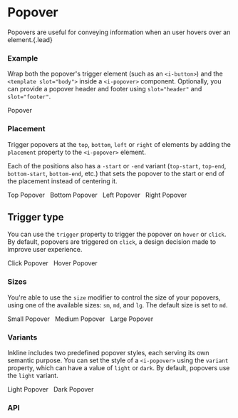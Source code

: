 # Popover
Popovers are useful for conveying information when an user hovers over an element.{.lead}

### Example
Wrap both the popover's trigger element (such as an `<i-button>`) and the `<template slot="body">` inside a `<i-popover>` component. Optionally, you can provide a popover header and footer using `slot="header"` and `slot="footer"`.

<i-code-preview title="Popover Example" link="https://github.com/inkline/inkline/tree/master/src/components/Popover">

<i-popover>
    <i-button>Popover</i-button>
    <template slot="header">Popover Header</template>
    <template slot="body">This is the popover body. Useful information goes here.</template>
    <template slot="footer">Popover Footer</template>
</i-popover>

<template slot="html">

~~~html
<i-popover>
    <i-button>Popover</i-button>
    <template slot="header">Popover Header</template>
    <template slot="body">This is the popover body. Useful information goes here.</template>
    <template slot="footer">Popover Footer</template>
</i-popover>

~~~

</template>
</i-code-preview>

### Placement
Trigger popovers at the `top`, `bottom`, `left` or `right` of elements by adding the `placement` property to the `<i-popover>` element. 

Each of the positions also has a `-start` or `-end` variant (`top-start`, `top-end`, `bottom-start`, `bottom-end`, etc.) that sets the popover to the start or end of the placement instead of centering it. 

<i-code-preview title="Popover Placement" link="https://github.com/inkline/inkline/tree/master/src/components/Popover">

<div>
<i-popover placement="top">
    <i-button>Top Popover</i-button>
    <template slot="body">This is the popover body. Useful information goes here.</template>
</i-popover>&nbsp;

<i-popover placement="bottom">
    <i-button>Bottom Popover</i-button>
    <template slot="body">This is the popover body. Useful information goes here.</template>
</i-popover>&nbsp;

<i-popover placement="left">
    <i-button>Left Popover</i-button>
    <template slot="body">This is the popover body. Useful information goes here.</template>
</i-popover>&nbsp;

<i-popover placement="right">
    <i-button>Right Popover</i-button>
    <template slot="body">This is the popover body. Useful information goes here.</template>
</i-popover>
</div>

<template slot="html">

~~~html
<i-popover placement="top">
    <i-button>Top Popover</i-button>
    <template slot="body">This is the popover body. Useful information goes here.</template>
</i-popover>

<i-popover placement="bottom">
    <i-button>Bottom Popover</i-button>
    <template slot="body">This is the popover body. Useful information goes here.</template>
</i-popover>
~~~
~~~html
<i-popover placement="left">
    <i-button>Left Popover</i-button>
    <template slot="body">This is the popover body. Useful information goes here.</template>
</i-popover>
~~~
~~~html
<i-popover placement="right">
    <i-button>Right Popover</i-button>
    <template slot="body">This is the popover body. Useful information goes here.</template>
</i-popover>
~~~

</template>
</i-code-preview>

## Trigger type
You can use the `trigger` property to trigger the popover on `hover` or `click`. By default, popovers are triggered on `click`, a design decision made to improve user experience.

<i-code-preview title="Popover Trigger Type" link="https://github.com/inkline/inkline/tree/master/src/components/Popover">

<i-popover trigger="click">
    <i-button>Click Popover</i-button>
    <template slot="body">This is the popover body. Useful information goes here.</template>
</i-popover>&nbsp;

<i-popover trigger="hover">
    <i-button>Hover Popover</i-button>
    <template slot="body">This is the popover body. Useful information goes here.</template>
</i-popover>&nbsp;

<template slot="html">

~~~html
<i-popover trigger="click">
    <i-button>Click Popover</i-button>
    <template slot="body">This is the popover body. Useful information goes here.</template>
</i-popover>
~~~
~~~html
<i-popover trigger="hover">
    <i-button>Hover Popover</i-button>
    <template slot="body">This is the popover body. Useful information goes here.</template>
</i-popover>
~~~

</template>
</i-code-preview>

### Sizes
You're able to use the `size` modifier to control the size of your popovers, using one of the available sizes: `sm`, `md`, and `lg`. 
The default size is set to `md`.

<i-code-preview title="Popover Sizes" link="https://github.com/inkline/inkline/tree/master/src/components/Popover">

<div>
<i-popover size="sm">
    <i-button>Small Popover</i-button>
    <template slot="body">This is the popover body. Useful information goes here.</template>
</i-popover>&nbsp;

<i-popover size="md">
    <i-button>Medium Popover</i-button>
    <template slot="body">This is the popover body. Useful information goes here.</template>
</i-popover>&nbsp;

<i-popover size="lg">
    <i-button>Large Popover</i-button>
    <template slot="body">This is the popover body. Useful information goes here.</template>
</i-popover>
</div>

<template slot="html">

~~~html
<i-popover size="sm">
    <i-button>Small Popover</i-button>
    <template slot="body">This is the popover body. Useful information goes here.</template>
</i-popover>
~~~
~~~html
<i-popover size="md">
    <i-button>Medium Popover</i-button>
    <template slot="body">This is the popover body. Useful information goes here.</template>
</i-popover>
~~~
~~~html
<i-popover size="lg">
    <i-button>Large Popover</i-button>
    <template slot="body">This is the popover body. Useful information goes here.</template>
</i-popover>
~~~

</template>
</i-code-preview>


### Variants
Inkline includes two predefined popover styles, each serving its own semantic purpose. You can set the style of a `<i-popover>` using the `variant` property, which can have a value of `light` or `dark`. By default, popovers use the `light` variant.

<i-code-preview title="Popover Variants" link="https://github.com/inkline/inkline/tree/master/src/components/Popover">

<div>
<i-popover variant="light">
    <i-button variant="light">Light Popover</i-button>
    <template slot="header">Popover Header</template>
    <template slot="body">This is the popover body. Useful information goes here.</template>
    <template slot="footer">Popover Footer</template>
</i-popover>&nbsp;

<i-popover variant="dark">
    <i-button variant="dark">Dark Popover</i-button>
    <template slot="header">Popover Header</template>
    <template slot="body">This is the popover body. Useful information goes here.</template>
    <template slot="footer">Popover Footer</template>
</i-popover>
</div>

<template slot="html">

~~~html
<i-popover variant="light">
    <i-button variant="light">Light Popover</i-button>
    <template slot="header">Popover Header</template>
    <template slot="body">This is the popover body. Useful information goes here.</template>
    <template slot="footer">Popover Footer</template>
</i-popover>
~~~
~~~html
<i-popover variant="dark">
    <i-button variant="dark">Dark Popover</i-button>
    <template slot="header">Popover Header</template>
    <template slot="body">This is the popover body. Useful information goes here.</template>
    <template slot="footer">Popover Footer</template>
</i-popover>
~~~

</template>
</i-code-preview>

### API

<i-api-preview title="Popover API" expanded link="https://github.com/inkline/inkline/tree/master/src/components/Popover">
    <template slot="props">
        <table class="table -bordered">
            <thead>
                <tr>
                    <th>Property</th>
                    <th>Description</th>
                    <th>Type</th>
                    <th>Accepted</th>
                    <th>Default</th>
                </tr>
            </thead>
            <tbody>
                <tr>
                    <td>arrow</td>
                    <td>Sets whether to attach an arrow to the popover.</td>
                    <td><code>Boolean</code></td>
                    <td><code>true</code>, <code>false</code></td>
                    <td><code>true</code></td>
                </tr>
                <tr>
                    <td>disabled</td>
                    <td>Sets the popover state as disabled.</td>
                    <td><code>Boolean</code></td>
                    <td><code>true</code>, <code>false</code></td>
                    <td><code>false</code></td>
                </tr>
                <tr>
                    <td>id</td>
                    <td>Sets the identifier of the popover.</td>
                    <td><code>String</code></td>
                    <td></td>
                    <td><code>popover-&lt;uid&gt;</code></td>
                </tr>
                <tr>
                    <td>placement</td>
                    <td>Sets the placement of the popover.</td>
                    <td><code>String</code></td>
                    <td>
                        <code>top</code>, 
                        <code>top-start</code>,
                        <code>top-end</code>,
                        <code>bottom</code>, 
                        <code>bottom-start</code>,
                        <code>bottom-end</code>,
                        <code>left</code>, 
                        <code>left-start</code>,
                        <code>left-end</code>,
                        <code>right</code>, 
                        <code>right-start</code>,
                        <code>right-end</code>
                    </td>
                    <td><code>top</code></td>
                </tr>
                <tr>
                    <td>popperOptions</td>
                    <td>Sets custom options for the Popper.js plugin.</td>
                    <td><code>Object</code></td>
                    <td></td>
                    <td></td>
                </tr>
                <tr>
                    <td>trigger</td>
                    <td>Sets the trigger event of the popover.</td>
                    <td><code>String</code></td>
                    <td><code>click</code>, <code>hover</code></td>
                    <td><code>click</code></td>
                </tr>
                <tr>
                    <td>transformOrigin</td>
                    <td>Sets the transform origin of the popover.</td>
                    <td>
                        <code>Boolean</code>, 
                        <code>String</code> 
                    </td>
                    <td></td>
                    <td><code>true</code></td>
                </tr>
                <tr>
                    <td>variant</td>
                    <td>Sets the color variant of the popover.</td>
                    <td><code>String</code></td>
                    <td><code>light</code>, <code>dark</code></td>
                    <td><code>light</code></td>
                </tr>
            </tbody>
        </table>
    </template>
    <template slot="slots">
        <table class="table -bordered _margin-bottom-0">
            <thead>
                <tr>
                    <th>Name</th>
                    <th>Description</th>
                </tr>
            </thead>
            <tbody>
                <tr>
                    <td>default</td>
                    <td>Slot for popover component trigger.</td>
                </tr>
                <tr>
                    <td>header</td>
                    <td>Slot for popover component header.</td>
                </tr>
                <tr>
                    <td>body</td>
                    <td>Slot for popover component body.</td>
                </tr>
                <tr>
                    <td>footer</td>
                    <td>Slot for popover component footer.</td>
                </tr>
            </tbody>
        </table>
    </template>
    <template slot="events">
        <table class="table -bordered _margin-bottom-0">
            <thead>
                <tr>
                    <th>Name</th>
                    <th>Description</th>
                    <th>Prototype</th>
                </tr>
            </thead>
            <tbody>
                <tr>
                    <td>change</td>
                    <td>Emitted when visibility changes.</td>
                    <td><code>(visible: Boolean) => {}</code></td>
                </tr>
            </tbody>
        </table>
    </template>
</i-api-preview>

